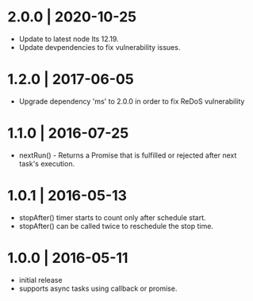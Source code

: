 # 2.0.0 | 2020-10-25
- Update to latest node lts 12.19.
- Update devpendencies to fix vulnerability issues.

# 1.2.0 | 2017-06-05
- Upgrade dependency 'ms' to 2.0.0 in order to fix ReDoS vulnerability

# 1.1.0 | 2016-07-25
- nextRun() - Returns a Promise that is fulfilled or rejected after next task's execution.

# 1.0.1 | 2016-05-13

- stopAfter() timer starts to count only after schedule start.
- stopAfter() can be called twice to reschedule the stop time.

# 1.0.0 | 2016-05-11

- initial release
- supports async tasks using callback or promise.
